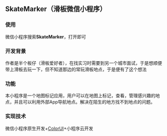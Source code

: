 ## SkateMarker（滑板微信小程序）
### 使用
微信小程序搜索**SkateMarker**，打开即可
### 开发背景
作者是半个板仔（滑板爱好者），在找实习时需要到另一个城市面试，于是想顺便带上滑板去玩一下，但不知道那边的常玩滑板地点，于是便有了这个想法
### 功能
本小程序是一个地图标记应用，用户可以在地图上标记，查看，管理感兴趣的地点，并且可以利用外部App导航地点。解决在陌生的地方找不到地点的问题。
### 实现技术
微信小程序原生开发+[ColorUI](https://github.com/weilanwl/ColorUI)+小程序云开发

